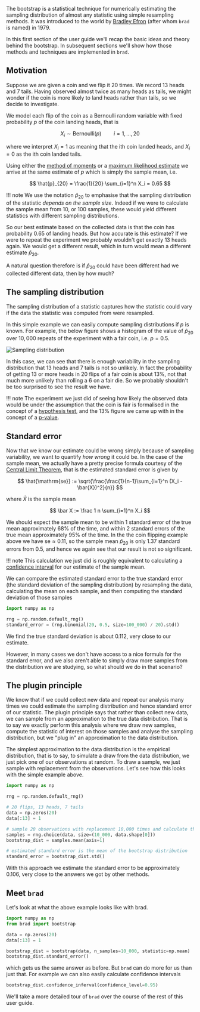 The bootstrap is a statistical technique for numerically estimating the sampling
distribution of almost any statistic using simple resampling methods. It was
introduced to the world by
[Bradley Efron](https://en.wikipedia.org/wiki/Bradley_Efron) (after whom `brad`
is named) in 1979.

In this first section of the user guide we'll recap the basic ideas and theory
behind the bootstrap. In subsequent sections we'll show how those methods and
techniques are implemented in `brad`.

## Motivation

Suppose we are given a coin and we flip it 20 times. We record 13 heads and 7
tails. Having observed almost twice as many heads as tails, we might wonder if
the coin is more likely to land heads rather than tails, so we decide to
investigate.

We model each flip of the coin as a Bernoulli random variable with fixed
probability $p$ of the coin landing heads, that is

$$
    X_i \sim \mathrm{Bernoulli}(p) \quad\quad i = 1, \dots, 20
$$

where we interpret $X_i = 1$ as meaning that the ith coin landed heads, and
$X_i = 0$ as the ith coin landed tails.

Using either the
[method of moments](<https://en.wikipedia.org/wiki/Method_of_moments_(statistics)>)
or a
[maximum likelihood estimate](https://en.wikipedia.org/wiki/Maximum_likelihood_estimation)
we arrive at the same estimate of $p$ which is simply the sample mean, i.e.

$$
    \hat{p}_{20} = \frac{1}{20} \sum_{i=1}^n X_i = 0.65
$$

<!--prettier-ignore-start-->
!!! note
    We use the notation $\hat p_{20}$ to emphasise that the sampling
    distribution of the statistic _depends on the sample size_. Indeed if we
    were to calculate the sample mean from 10, or 100 samples, these would
    yield different statistics with different sampling distributions.
<!--prettier-ignore-end-->

So our best estimate based on the collected data is that the coin has
probability $0.65$ of landing heads. But how accurate is this estimate? If we
were to repeat the experiment we probably wouldn't get exactly 13 heads again.
We would get a different result, which in turn would mean a different estimate
$\hat p_{20}$.

A natural question therefore is if $\hat{p}_{20}$ could have been different had
we collected different data, then by how much?

## The sampling distribution

The sampling distribution of a statistic captures how the statistic could vary
if the data the statistic was computed from were resampled.

In this simple example we can easily compute sampling distributions if $p$ is
known. For example, the below figure shows a histogram of the value of
$\hat p_{20}$ over $10,000$ repeats of the experiment with a fair coin, i.e.
$p = 0.5$.

![Sampling distribution](../static/images/sampling-distribution.png)

In this case, we can see that there is enough variability in the sampling
distribution that 13 heads and 7 tails is not so unlikely. In fact the
probability of getting 13 or more heads in 20 flips of a fair coin is about 13%,
not that much more unlikely than rolling a 6 on a fair die. So we probably
shouldn't be too surprised to see the result we have.

<!--prettier-ignore-start-->
!!! note
    The experiment we just did of seeing how likely the observed data would be
    under the assumption that the coin is fair is formalised in the concept of
    a
    [hypothesis test](https://en.wikipedia.org/wiki/Statistical_hypothesis_testing),
    and the 13% figure we came up with in the concept of a
    [p-value](https://en.wikipedia.org/wiki/P-value).
<!--prettier-ignore-end-->

## Standard error

Now that we know our estimate could be wrong simply because of sampling
variability, we want to quantify _how wrong_ it could be. In the case of the
sample mean, we actually have a pretty precise formula courtesy of the
[Central Limit Theorem](https://en.wikipedia.org/wiki/Central_limit_theorem),
that is the estimated standard error is given by

$$
    \hat{\mathrm{se}} := \sqrt{\frac{\frac{1}{n-1}\sum_{i=1}^n (X_i - \bar{X})^2}{n}}
$$

where $\bar X$ is the sample mean

$$
    \bar X := \frac 1 n \sum_{i=1}^n X_i
$$

We should expect the sample mean to be within 1 standard error of the true mean
approximately 68% of the time, and within 2 standard errors of the true mean
approximately 95% of the time. In the the coin flipping example above we have
$\mathrm{se} \approx 0.11$, so the sample mean $\hat p_{20}$ is only $1.37$
standard errors from $0.5$, and hence we again see that our result is not so
significant.

<!--prettier-ignore-start-->
!!! note
    This calculation we just did is roughly equivalent to calculating a
    [confidence interval](https://en.wikipedia.org/wiki/Confidence_interval)
    for our estimate of the sample mean.
<!--prettier-ignore-end-->

We can compare the estimated standard error to the true standard error (the
standard deviation of the sampling distribution) by resampling the data,
calculating the mean on each sample, and then computing the standard deviation
of those samples

```python
import numpy as np

rng = np.random.default_rng()
standard_error = (rng.binomial(20, 0.5, size=100_000) / 20).std()
```

We find the true standard deviation is about $0.112$, very close to our
estimate.

However, in many cases we don't have access to a nice formula for the standard
error, and we also aren't able to simply draw more samples from the distribution
we are studying, so what should we do in that scenario?

## The plugin principle

We know that if we could collect new data and repeat our analysis many times we
could estimate the sampling distribution and hence standard error of our
statistic. The plugin principle says that rather than collect new data, we can
sample from an approximation to the true data distribution. That is to say we
exactly perform this analysis where we draw new samples, compute the statistic
of interest on those samples and analyse the sampling distribution, but we "plug
in" an approximation to the data distribution.

The simplest approximation to the data distribution is the empirical
distribution, that is to say, to simulate a draw from the data distribution, we
just pick one of our observations at random. To draw a sample, we just sample
with replacement from the observations. Let's see how this looks with the simple
example above.

```python
import numpy as np

rng = np.random.default_rng()

# 20 flips, 13 heads, 7 tails
data = np.zeros(20)
data[:13] = 1

# sample 20 observations with replacement 10,000 times and calculate the mean
samples = rng.choice(data, size=(10_000, data.shape[0]))
bootstrap_dist = samples.mean(axis=1)

# estimated standard error is the mean of the bootstrap distribution
standard_error = bootstrap_dist.std()
```

With this approach we estimate the standard error to be approximately $0.106$,
very close to the answers we got by other methods.

## Meet `brad`

Let's look at what the above example looks like with brad.

```python
import numpy as np
from brad import bootstrap

data = np.zeros(20)
data[:13] = 1

bootstrap_dist = bootstrap(data, n_samples=10_000, statistic=np.mean)
bootstrap_dist.standard_error()
```

which gets us the same answer as before. But `brad` can do more for us than just
that. For example we can also easily calculate confidence intervals

```python
bootstrap_dist.confidence_inferval(confidence_level=0.95)
```

We'll take a more detailed tour of `brad` over the course of the rest of this
user guide.
